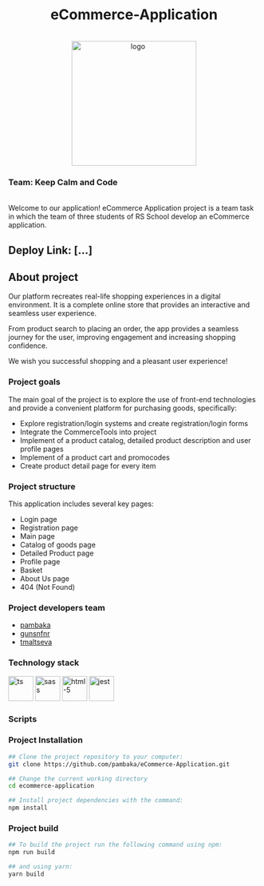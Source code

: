 <h1 align="center">
    eCommerce-Application
</h1>
<br>
    <div align="center">
         <img src="https://freeillustrations.xyz/wp-content/uploads/2021/03/Blues-Dual-tone-shopping-illustration_lg.png" alt="logo" width="250">
    </div>

<h3 align="left">
    Team: Keep Calm and Code
</h3>
<br>
Welcome to our application! eCommerce Application project is a team task in which the team of three students of RS School develop an eCommerce application.
<br>
<h2 align="left">
    Deploy Link: [...]
</h2>

## About project
Our platform recreates real-life shopping experiences in a digital environment. It is a complete online store that provides an interactive and seamless user experience. 

From product search to placing an order, the app provides a seamless journey for the user, improving engagement and increasing shopping confidence.

We wish you successful shopping and a pleasant user experience!

### Project goals
The main goal of the project is to explore the use of front-end technologies and provide a convenient platform for purchasing goods, specifically:

- Explore registration/login systems and create registration/login forms
- Integrate the CommerceTools into project
- Implement of a product catalog, detailed product description and user profile pages
- Implement of a product cart and promocodes
- Create product detail page for every item


### Project structure
This application includes several key pages:
- Login page
- Registration page
- Main page
- Catalog of goods page
- Detailed Product page
- Profile page
- Basket
- About Us page
- 404 (Not Found)

### Project developers team
- [pambaka](https://github.com/pambaka)
- [gunsnfnr](https://github.com/gunsnfnr)
- [tmaltseva](https://github.com/tmaltseva)

### Technology stack

<img src="https://www.svgrepo.com/show/374144/typescript.svg" alt="ts" width="50">

<img src="https://www.svgrepo.com/show/374061/sass.svg" alt="sass" width="50">

<img src="https://www.svgrepo.com/show/353884/html-5.svg" alt="html-5" width="50">

<img src="https://www.svgrepo.com/show/373700/jest.svg" alt="jest" width="50">

### Scripts

### Project Installation
```sh
## Clone the project repository to your computer:
git clone https://github.com/pambaka/eCommerce-Application.git

## Change the current working directory
cd ecommerce-application

## Install project dependencies with the command: 
npm install
```

### Project build
```sh
## To build the project run the following command using npm:
npm run build

## and using yarn:
yarn build
```